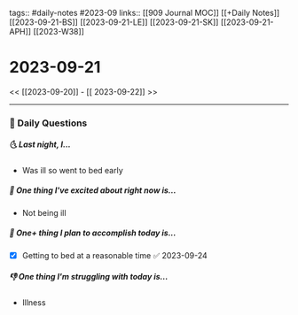 tags:: #daily-notes #2023-09
links:: [[909 Journal MOC]] [[+Daily Notes]] [[2023-09-21-BS]] [[2023-09-21-LE]] [[2023-09-21-SK]] [[2023-09-21-APH]] [[2023-W38]]

# 2023-09-21

<< [[2023-09-20]] - [[ 2023-09-22]] >>

---
### 📅 Daily Questions
##### 🌜 Last night, I...
- Was ill so went to bed early

##### 🙌 One thing I've excited about right now is...
- Not being ill

##### 🚀 One+ thing I plan to accomplish today is...
- [x] Getting to bed at a reasonable time ✅ 2023-09-24

##### 👎 One thing I'm struggling with today is...
- Illness